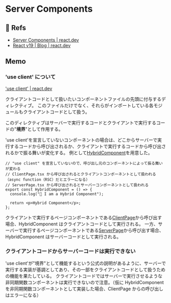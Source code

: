 # Server Components

## 🔗 Refs

- [Server Components | react.dev](https://ja.react.dev/reference/rsc/server-components)
- [React v19 | Blog | react.dev](https://ja.react.dev/blog/2024/12/05/react-19)

## Memo

### 'use client' について

['use client' | react.dev](https://ja.react.dev/reference/rsc/use-client)

クライアントコードとして扱いたいコンポーネントファイルの先頭に付与するディレクティブ。
このファイルだけでなく、それらがインポートしている各モジュールもクライアントコードとして扱う。

このディレクティブはサーバーで実行するコードとクライアントで実行するコードの"**境界**"として作用する。

'use client'を宣言していないコンポーネントの場合は、どこからサーバーで実行するコードから呼び出されるか、クライアントで実行するコードから呼び出されるかで振る舞いが変化する。
例として[HybridComponent](https://github.com/taconasu/rsc-playground/blob/main/src/components/Playgrounds/HybridComponent.tsx)を用意した。

```tsx
// "use client" を宣言していないので、呼び出し元のコンポーネントによって振る舞いが変わる
// ClientPage.tsx から呼び出されるとクライアントコンポーネントとして扱われる（async function（RSC）だとエラーになる）
// ServerPage.tsx から呼び出されるとサーバーコンポーネントとして扱われる
export const HybridComponent = () => {
  console.log("🐄 I am a Hybrid Component");

  return <p>Hybrid Component</p>;
};
```

クライアントで実行するページコンポーネントである[ClientPage](https://github.com/taconasu/rsc-playground/blob/main/src/components/pages/client/ClientPage.tsx)から呼び出す場合、HybridComponent はクライアントコードとして実行される。
一方、サーバーで実行するページコンポーネントである[ServerPage](https://github.com/taconasu/rsc-playground/blob/main/src/components/pages/server/ServerPage.tsx)から呼び出す場合、HybridComponent はサーバーコードとして実行される。

### クライアントコードからサーバーコードは実行できない

'use client'が"境界"として機能するという公式の説明があるように、サーバーで実行する実装が基調としてあり、その一部をクライアントコードとして扱うための機能を果たしている。
クライアントコードではサーバーで実行させるような非同期関数コンポーネントは実行できないので注意。（仮に HybridComponent を非同期関数コンポーネントとして実装した場合、ClientPage からの呼び出しはエラーになる）
